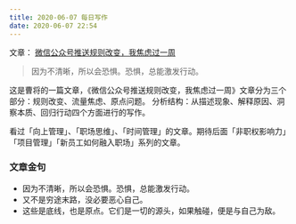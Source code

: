 ```yaml
---
title: 2020-06-07 每日写作
date: 2020-06-07 22:54
---
```

文章： [微信公众号推送规则改变，我焦虑过一周](https://mp.weixin.qq.com/s/ODXZh_1sl4KM48GP45nv8w)

>  因为不清晰，所以会恐惧。恐惧，总能激发行动。

这是曹将的一篇文章，《微信公众号推送规则改变，我焦虑过一周》文章分为三个部分：‌‌规则改变、‌‌流量焦虑‌‌、原点问题。
‌‌分析结构：从描述现象、解释原因、‌‌洞察本质、回归行动四个方面进行的写作。

看过「向上管理」、「职场思维」、「时间管理」的文章。期待后面「非职权影响力」「项目管理」「新员工如何融入职场」系列的文章。

### 文章金句
- 因为不清晰，所以会恐惧。恐惧，总能激发行动。
- 又不是穷途末路，没必要恶心自己。
- 这些是底线，也是原点。它们是一切的源头，如果触碰，便是与自己为敌。